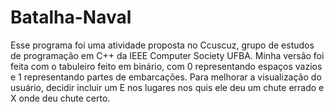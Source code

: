 # Batalha-Naval

Esse programa foi uma atividade proposta no Ccuscuz, grupo de estudos de programação em C++ da IEEE Computer Society UFBA. 
Minha versão foi feita com o tabuleiro feito em binário, com 0 representando espaços vazios e 1 representando partes de embarcações.
Para melhorar a visualização do usuário, decidir incluir um E nos lugares nos quis ele deu um chute errado e X onde deu chute certo.
